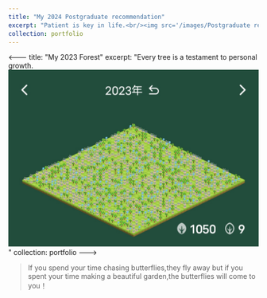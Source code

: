 ```yaml
---
title: "My 2024 Postgraduate recommendation"
excerpt: "Patient is key in life.<br/><img src='/images/Postgraduate recommendation.png'>"
collection: portfolio
---
```


<---
title: "My 2023 Forest"
excerpt: "Every tree is a testament to personal growth.<br/><img src='/images/2023 Forest.jpg'>"
collection: portfolio
--->

> If you spend your time chasing butterflies,they fly away
> but if you spent your time making a beautiful garden,the butterflies will come to you！

